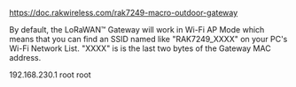 
https://doc.rakwireless.com/rak7249-macro-outdoor-gateway

By default, the LoRaWAN™ Gateway will work in Wi-Fi AP Mode which means that you can find an SSID named like "RAK7249_XXXX" on your PC's Wi-Fi Network List. "XXXX" is is the last two bytes of the Gateway MAC address.

192.168.230.1
root
root

